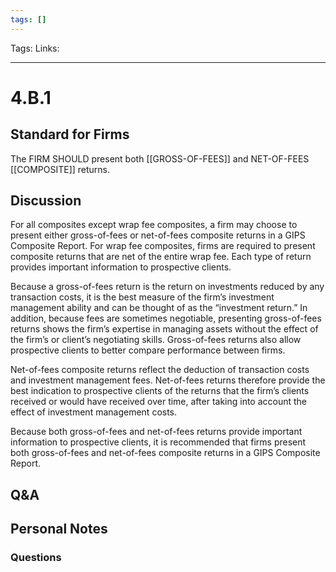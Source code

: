 ```yaml
---
tags: []
---
```

Tags:
Links: 
___
# 4.B.1
## Standard for Firms
The FIRM SHOULD present both [[GROSS-OF-FEES]] and NET-OF-FEES [[COMPOSITE]] returns.
## Discussion
For all composites except wrap fee composites, a firm may choose to present either gross-of-fees or net-of-fees composite returns in a GIPS Composite Report. For wrap fee composites, firms are required to present composite returns that are net of the entire wrap fee. Each type of return provides important information to prospective clients.

Because a gross-of-fees return is the return on investments reduced by any transaction costs, it is the best measure of the firm’s investment management ability and can be thought of as the “investment return.” In addition, because fees are sometimes negotiable, presenting gross-of-fees returns shows the firm’s expertise in managing assets without the effect of the firm’s or client’s negotiating skills. Gross-of-fees returns also allow prospective clients to better compare performance between firms.

Net-of-fees composite returns reflect the deduction of transaction costs and investment management fees. Net-of-fees returns therefore provide the best indication to prospective clients of the returns that the firm’s clients received or would have received over time, after taking into account the effect of investment management costs.

Because both gross-of-fees and net-of-fees returns provide important information to prospective clients, it is recommended that firms present both gross-of-fees and net-of-fees composite returns in a GIPS Composite Report.
## Q&A

## Personal Notes

### Questions